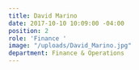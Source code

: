 ```yaml
---
title: David Marino
date: 2017-10-10 10:09:00 -04:00
position: 2
role: 'Finance '
image: "/uploads/David_Marino.jpg"
department: Finance & Operations
---
```


